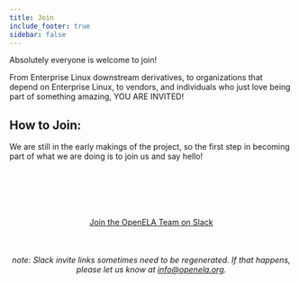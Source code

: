 ```yaml
---
title: Join
include_footer: true
sidebar: false
---
```


Absolutely everyone is welcome to join!

From Enterprise Linux downstream derivatives, to organizations that depend on Enterprise Linux, to vendors, and individuals who just love being part of something amazing, YOU ARE INVITED!

## How to Join:

We are still in the early makings of the project, so the first step in becoming part of what we are doing is to join us and say hello!

<div style="text-align: center; margin-top: 100px; margin-bottom: 50px;">
    <a class="button cta is-large rounded secondary-btn raised" style="text-align:center" href="https://join.slack.com/t/openela/shared_invite/zt-27zxu8ytd-nV5Re975p3jmldnui5XedQ"> Join the OpenELA Team on Slack </a>
</div>

<div style="text-align: center;">
<em>note: Slack invite links sometimes need to be regenerated. If that happens, please let us know at <a href="mailto:info@openela.org">info@openela.org</a>.</em></<div>